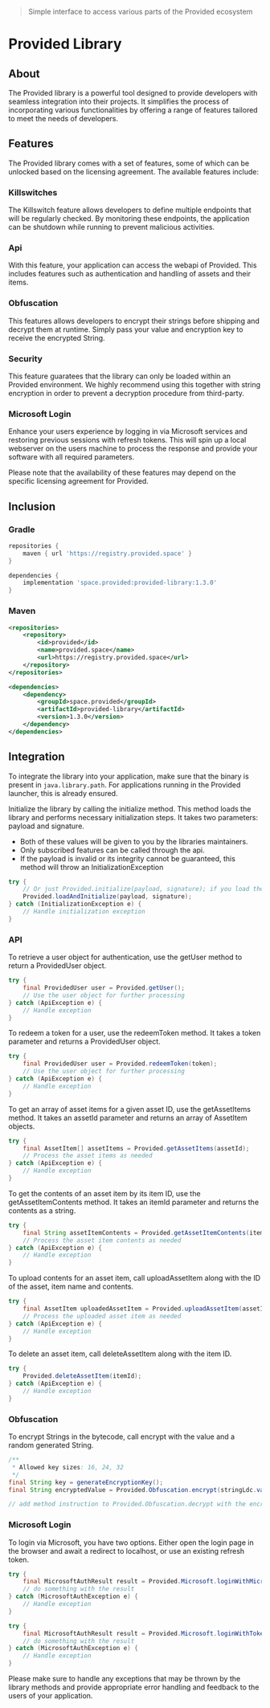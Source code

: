 > Simple interface to access various parts of the Provided ecosystem

# Provided Library
## About
The Provided library is a powerful tool designed to provide developers with seamless integration into their projects. It simplifies the process of incorporating various functionalities by offering a range of features tailored to meet the needs of developers.

## Features
The Provided library comes with a set of features, some of which can be unlocked based on the licensing agreement. The available features include:

### Killswitches
The Killswitch feature allows developers to define multiple endpoints that will be regularly checked. By monitoring these endpoints, the application can be shutdown while running to prevent malicious activities.

### Api
With this feature, your application can access the webapi of Provided.
This includes features such as authentication and handling of assets and their items.

### Obfuscation
This features allows developers to encrypt their strings before shipping and decrypt them at runtime. Simply pass your value and encryption key to receive the encrypted String.

### Security
This feature guaratees that the library can only be loaded within an Provided environment.
We highly recommend using this together with string encryption in order to prevent a decryption procedure from third-party.

### Microsoft Login
Enhance your users experience by logging in via Microsoft services and restoring previous sessions with refresh tokens.
This will spin up a local webserver on the users machine to process the response and provide your software with all required parameters.

Please note that the availability of these features may depend on the specific licensing agreement for Provided.

## Inclusion

### Gradle
```groovy
repositories {
    maven { url 'https://registry.provided.space' }
}

dependencies {
    implementation 'space.provided:provided-library:1.3.0'
}
```

### Maven
```xml
<repositories>
    <repository>
        <id>provided</id>
        <name>provided.space</name>
        <url>https://registry.provided.space</url>
    </repository>
</repositories>

<dependencies>
    <dependency>
        <groupId>space.provided</groupId>
        <artifactId>provided-library</artifactId>
        <version>1.3.0</version>
    </dependency>
</dependencies>
```

## Integration
To integrate the library into your application, make sure that the binary is present in `java.library.path`.
For applications running in the Provided launcher, this is already ensured.

Initialize the library by calling the initialize method. This method loads the library and performs necessary initialization steps. It takes two parameters: payload and signature.
* Both of these values will be given to you by the libraries maintainers.
* Only subscribed features can be called through the api.
* If the payload is invalid or its integrity cannot be guaranteed, this method will throw an InitializationException
```java
try {
    // Or just Provided.initialize(payload, signature); if you load the dll by yourself.
    Provided.loadAndInitialize(payload, signature);
} catch (InitializationException e) {
    // Handle initialization exception
}
```

### API
To retrieve a user object for authentication, use the getUser method to return a ProvidedUser object.
```java
try {
    final ProvidedUser user = Provided.getUser();
    // Use the user object for further processing
} catch (ApiException e) {
    // Handle exception
}
```

To redeem a token for a user, use the redeemToken method. It takes a token parameter and returns a ProvidedUser object.
```java
try {
    final ProvidedUser user = Provided.redeemToken(token);
    // Use the user object for further processing
} catch (ApiException e) {
    // Handle exception
}
```

To get an array of asset items for a given asset ID, use the getAssetItems method. It takes an assetId parameter and returns an array of AssetItem objects.
```java
try {
    final AssetItem[] assetItems = Provided.getAssetItems(assetId);
    // Process the asset items as needed
} catch (ApiException e) {
    // Handle exception
}
```

To get the contents of an asset item by its item ID, use the getAssetItemContents method. It takes an itemId parameter and returns the contents as a string.
```java
try {
    final String assetItemContents = Provided.getAssetItemContents(itemId);
    // Process the asset item contents as needed
} catch (ApiException e) {
    // Handle exception
}
```

To upload contents for an asset item, call uploadAssetItem along with the ID of the asset, item name and contents.
```java
try {
    final AssetItem uploadedAssetItem = Provided.uploadAssetItem(assetId, name, contents);
    // Process the uploaded asset item as needed
} catch (ApiException e) {
    // Handle exception
}
```

To delete an asset item, call deleteAssetItem along with the item ID.
```java
try {
    Provided.deleteAssetItem(itemId);
} catch (ApiException e) {
    // Handle exception
}
```

### Obfuscation
To encrypt Strings in the bytecode, call encrypt with the value and a random generated String.
```java
/**
 * Allowed key sizes: 16, 24, 32
 */
final String key = generateEncryptionKey();
final String encryptedValue = Provided.Obfuscation.encrypt(stringLdc.value, key);

// add method instruction to Provided.Obfuscation.decrypt with the encrypted value and generated key as parameter
```

### Microsoft Login
To login via Microsoft, you have two options. Either open the login page in the browser and await a redirect to localhost, or use an existing refresh token.
```java
try {
    final MicrosoftAuthResult result = Provided.Microsoft.loginWithMicrosoft();
    // do something with the result
} catch (MicrosoftAuthException e) {
    // Handle exception
}

try {
    final MicrosoftAuthResult result = Provided.Microsoft.loginWithToken(refreshToken);
    // do something with the result
} catch (MicrosoftAuthException e) {
    // Handle exception
}
```

Please make sure to handle any exceptions that may be thrown by the library methods and provide appropriate error handling and feedback to the users of your application.
